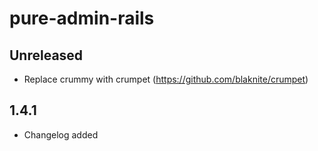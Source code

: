 # pure-admin-rails

## Unreleased

* Replace crummy with crumpet (https://github.com/blaknite/crumpet)

## 1.4.1

* Changelog added
